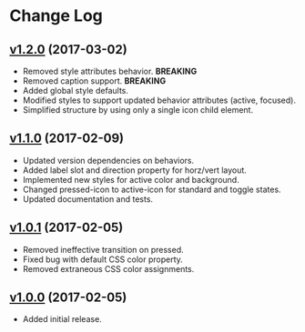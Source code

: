 # Change Log

## [v1.2.0](https://github.com/arsnebula/nebula-icon-button/releases/tag/v1.2.0) (2017-03-02)

- Removed style attributes behavior. **BREAKING**
- Removed caption support. **BREAKING**
- Added global style defaults.
- Modified styles to support updated behavior attributes (active, focused).
- Simplified structure by using only a single icon child element.

## [v1.1.0](https://github.com/arsnebula/nebula-icon-button/releases/tag/v1.1.0) (2017-02-09)

- Updated version dependencies on behaviors.
- Added label slot and direction property for horz/vert layout.
- Implemented new styles for active color and background.
- Changed pressed-icon to active-icon for standard and toggle states.
- Updated documentation and tests.

## [v1.0.1](https://github.com/arsnebula/nebula-icon-button/releases/tag/v1.0.1) (2017-02-05)

- Removed ineffective transition on pressed.
- Fixed bug with default CSS color property.
- Removed extraneous CSS color assignments.

## [v1.0.0](https://github.com/arsnebula/nebula-icon-button/releases/tag/v1.0.0) (2017-02-05)

- Added initial release.